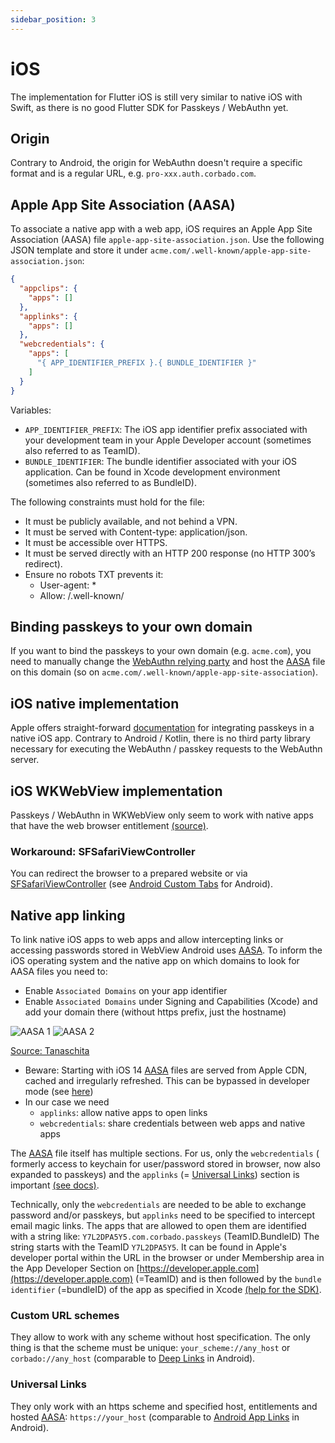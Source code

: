 ```yaml
---
sidebar_position: 3
---
```


# iOS

The implementation for Flutter iOS is still very similar to native iOS with Swift, as there is no good Flutter SDK for
Passkeys / WebAuthn yet.

## Origin

Contrary to Android, the origin for WebAuthn doesn't require a specific format and is a regular URL,
e.g. `pro-xxx.auth.corbado.com`.

## Apple App Site Association (AASA)

To associate a native app with a web app, iOS requires an Apple App Site Association (AASA)
file `apple-app-site-association.json`. Use the following JSON
template and store it under `acme.com/.well-known/apple-app-site-association.json`:

```json
{
  "appclips": {
    "apps": []
  },
  "applinks": {
    "apps": []
  },
  "webcredentials": {
    "apps": [
      "{ APP_IDENTIFIER_PREFIX }.{ BUNDLE_IDENTIFIER }"
    ]
  }
}
```

Variables:

- `APP_IDENTIFIER_PREFIX`: The iOS app identifier prefix associated with your development team in your Apple Developer
  account (sometimes also referred to as TeamID).
- `BUNDLE_IDENTIFIER`: The bundle identifier associated with your iOS application. Can be found in Xcode development
  environment (sometimes also referred to as BundleID).

The following constraints must hold for the file:

- It must be publicly available, and not behind a VPN.
- It must be served with Content-type: application/json.
- It must be accessible over HTTPS.
- It must be served directly with an HTTP 200 response (no HTTP 300’s redirect).
- Ensure no robots TXT prevents it:
    - User-agent: *
    - Allow: /.well-known/

## Binding passkeys to your own domain

If you want to bind the passkeys to your own domain (e.g. `acme.com`), you need to manually change
the [WebAuthn relying party](https://www.w3.org/TR/webauthn-2/#webauthn-relying-party) and host
the [AASA](#apple-app-site-association-aasa) file on this domain (so
on `acme.com/.well-known/apple-app-site-association`).

## iOS native implementation

Apple offers
straight-forward [documentation](https://developer.apple.com/documentation/authenticationservices/public-private_key_authentication/supporting_passkeys)
for integrating passkeys in a native iOS app. Contrary to Android / Kotlin, there is no third party library necessary
for executing the WebAuthn / passkey requests to the WebAuthn server.

## iOS WKWebView implementation

Passkeys / WebAuthn in WKWebView only seem to work with native apps that have the web browser
entitlement [(source)](https://developer.apple.com/forums/thread/714785).

### Workaround: SFSafariViewController

You can redirect the browser to a prepared website or
via [SFSafariViewController](https://www.rfc-editor.org/rfc/rfc8252#appendix-B) (see [Android Custom Tabs](./android.md#workaround-2--android-custom-tabs) for Android).

## Native app linking

To link native iOS apps to web apps and allow intercepting links or accessing passwords stored in WebView Android
uses [AASA](./ios.md#apple-app-site-association--aasa-). To inform the iOS operating system and the native app
on which domains to look for AASA files you need to:

- Enable `Associated Domains` on your app identifier
- Enable `Associated Domains` under Signing and Capabilities (Xcode) and add your domain there (without https prefix,
  just the hostname)

![AASA 1](../../../static/img/tanaschita-aasa-1.png)
![AASA 2](../../../static/img/tanaschita-aasa-2.png)

[Source: Tanaschita](https://tanaschita.com/20220725-quick-guide-on-associated-domains-in-ios/)

- Beware: Starting with iOS 14 [AASA](#apple-app-site-association--aasa-) files are served from Apple CDN, cached and
  irregularly refreshed. This can be bypassed in developer mode (see [here](https://tanaschita.com/20220725-quick-guide-on-associated-domains-in-ios))
- In our case we need
    - `applinks`: allow native apps to open links
    - `webcredentials`: share credentials between web apps and native apps

The [AASA](#apple-app-site-association--aasa-) file itself has multiple sections. For us, only the `webcredentials` (
formerly access to keychain for user/password stored in browser, now also expanded to passkeys) and
the `applinks` (= [Universal Links](#universal-links)) section is
important [(see docs)](https://developer.apple.com/documentation/authenticationservices/connecting_to_a_service_with_passkeys).

Technically, only the `webcredentials` are needed to be able to exchange password and/or passkeys, but `applinks` need
to
be specified to intercept email magic links. The apps that are allowed to open them are
identified with a string like: `Y7L2DPA5Y5.com.corbado.passkeys` (TeamID.BundleID)
The string starts with the TeamID `Y7L2DPA5Y5`. It can be found in Apple's developer portal within the URL in the
browser or under Membership area in the App Developer Section on [https://developer.apple.com](https://developer.apple.com) (=TeamID)
and is then followed by
the `bundle identifier` (=bundleID) of the app as specified in
Xcode [(help for the SDK)](https://tanaschita.com/20230227-passkeys-ios-developer-guide).

### Custom URL schemes

They allow to work with any scheme without host specification. The only thing is that the scheme must be
unique: `your_scheme://any_host` or `corbado://any_host` (comparable
to [Deep Links](./android.md#deep-links) in Android).

### Universal Links

They only work with an https scheme and specified host, entitlements and
hosted [AASA](#apple-app-site-association--aasa-): `https://your_host` (comparable
to [Android App Links](./android.md#android-app-links) in Android).

